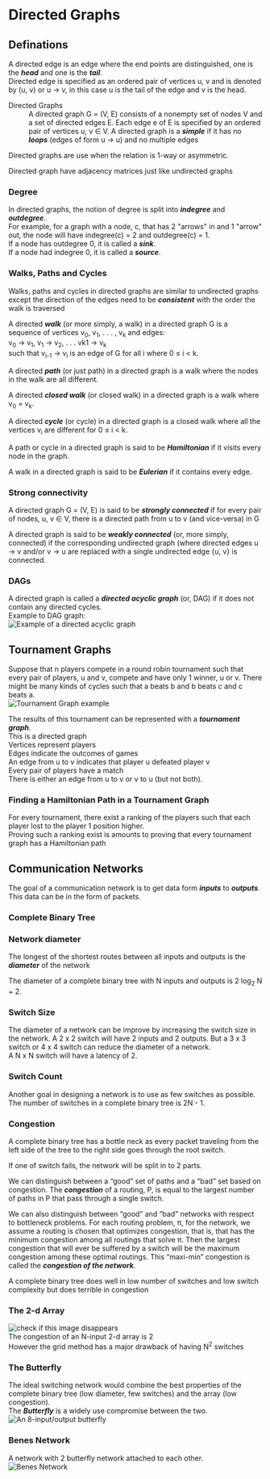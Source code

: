 <h1 id="directed-graphs">Directed Graphs</h1>
<h2 id="definations">Definations</h2>
<p>A directed edge is an edge where the end points are distinguished, one is the <em><strong>head</strong></em> and one is the <em><strong>tail</strong></em>.<br>
Directed edge is specified as an ordered pair of vertices u, v and is denoted by (u, v) or u → v, in this case u is the tail of the edge and v is the head.</p>
<dl>
<dt>Directed Graphs</dt>
<dd>A directed graph G = (V, E) consists of a nonempty set of nodes V and a set of directed edges E. Each edge e of E is specified by an ordered pair of vertices u, v ∈ V. A directed graph is a <em><strong>simple</strong></em> if it has no <em><strong>loops</strong></em> (edges of form u → u) and no multiple edges</dd>
</dl>
<p>Directed graphs are use when the relation is 1-way or asymmetric.</p>
<p>Directed graph have adjacency matrices just like undirected graphs</p>
<h3 id="degree">Degree</h3>
<p>In directed graphs, the notion of degree is split into <em><strong>indegree</strong></em> and <em><strong>outdegree</strong></em>.<br>
For example, for a graph with a node, c, that has 2 "arrows" in and 1 "arrow" out, the node will have indegree(c) = 2 and outdegree(c) = 1.<br>
If a node has outdegree 0, it is called a <em><strong>sink</strong></em>.<br>
If a node had indegree 0, it is called a <em><strong>source</strong></em>.</p>
<h3 id="walks-paths-and-cycles">Walks, Paths and Cycles</h3>
<p>Walks, paths and cycles in directed graphs are similar to undirected graphs except the direction of the edges need to be <em><strong>consistent</strong></em> with the order the walk is traversed</p>
<p>A directed <em><strong>walk</strong></em> (or more simply, a walk) in a directed graph G is a sequence of vertices v<sub>0</sub>, v<sub>1</sub>, . . . , v<sub>k</sub> and edges:<br>
v<sub>0</sub> → v<sub>1</sub>, v<sub>1</sub> → v<sub>2</sub>, . . . vk1 → v<sub>k</sub><br>
such that v<sub>i-1</sub> → v<sub>i</sub> is an edge of G for all i where 0 ≤ i &lt; k.</p>
<p>A directed <em><strong>path</strong></em> (or just path) in a directed graph is a walk where the nodes in the walk are all different.</p>
<p>A directed <em><strong>closed walk</strong></em> (or closed walk) in a directed graph is a walk where v<sub>0</sub> = v<sub>k</sub>.</p>
<p>A directed <em><strong>cycle</strong></em> (or cycle) in a directed graph is a closed walk where all the vertices v<sub>i</sub> are different for 0 ≤  i &lt; k.</p>
<p>A path or cycle in a directed graph is said to be <em><strong>Hamiltonian</strong></em> if it visits every node in the graph.</p>
<p>A walk in a directed graph is said to be <em><strong>Eulerian</strong></em> if it contains every edge.</p>
<h3 id="strong-connectivity">Strong connectivity</h3>
<p>A directed graph G = (V, E) is said to be <em><strong>strongly connected</strong></em> if for every pair of nodes, u, v ∈ V, there is  a directed path from u to v (and vice-versa) in G</p>
<p>A directed graph is said to be <em><strong>weakly connected</strong></em> (or, more simply, connected) if the corresponding undirected graph (where directed edges u → v and/or v → u are replaced with a single undirected edge {u, v} is connected.</p>
<h3 id="dags">DAGs</h3>
<p>A directed graph is called a <em><strong>directed acyclic graph</strong></em> (or, DAG) if it does not contain any directed cycles.<br>
Example to DAG graph:<br>
<img src="https://upload.wikimedia.org/wikipedia/commons/thumb/f/fe/Tred-G.svg/330px-Tred-G.svg.png" alt="Example of a directed acyclic graph"></p>
<h2 id="tournament-graphs">Tournament Graphs</h2>
<p>Suppose that n players compete in a round robin tournament such that every pair of players, u and v, compete and have only 1 winner, u or v. There might be many kinds of cycles such that a beats b and b beats c and c beats a.<br>
<img src="https://upload.wikimedia.org/wikipedia/commons/thumb/8/89/4-tournament.svg/270px-4-tournament.svg.png" alt="Tournament Graph example"></p>
<p>The results of this tournament can be represented with a <em><strong>tournament graph</strong></em>.<br>
This is a directed graph<br>
Vertices represent players<br>
Edges indicate the outcomes of games<br>
An edge from u to v indicates that player u defeated player v<br>
Every pair of players have a match<br>
There is either an edge from u to v or v to u (but not both).</p>
<h3 id="finding-a-hamiltonian-path-in-a-tournament-graph">Finding a Hamiltonian Path in a Tournament Graph</h3>
<p>For every tournament, there exist a ranking of the players such that each player lost to the player 1 position higher.<br>
Proving such a ranking exist is amounts to proving that every tournament graph has a Hamiltonian path</p>
<h2 id="communication-networks">Communication Networks</h2>
<p>The goal of a communication network is to get data form <em><strong>inputs</strong></em> to <em><strong>outputs</strong></em>. This data can be in the form of packets.</p>
<h3 id="complete-binary-tree">Complete Binary Tree</h3>
<h3 id="network-diameter">Network diameter</h3>
<p>The longest of the shortest routes between all inputs and outputs is the <em><strong>diameter</strong></em> of the network</p>
<p>The diameter of a complete binary tree with N inputs and outputs is 2 log<sub>2</sub> N + 2.</p>
<h3 id="switch-size">Switch Size</h3>
<p>The diameter of a network can be improve by increasing the switch size in the network. A 2 x 2 switch will have 2 inputs and 2 outputs. But a 3 x 3 switch or 4 x 4 switch can reduce the diameter of a network.<br>
A N x N switch will have a latency of 2.</p>
<h3 id="switch-count">Switch Count</h3>
<p>Another goal in designing a network is to use as few switches as possible.<br>
The number of switches in a complete binary tree is 2N - 1.</p>
<h3 id="congestion">Congestion</h3>
<p>A complete binary tree has a bottle neck as every packet traveling from the left side of the tree to the right side goes through the root switch.</p>
<p>If one of switch fails, the network will be split in to 2 parts.</p>
<p>We can distinguish between a “good” set of paths and a “bad” set based on congestion. The <em><strong>congestion</strong></em> of a routing, P, is equal to the largest number of paths in P that pass through a single switch.</p>
<p>We can also distinguish between “good” and “bad” networks with respect to bottleneck problems. For each routing problem, π, for the network, we assume a routing is chosen that optimizes congestion, that is, that has the minimum congestion among all routings that solve π. Then the largest congestion that will ever be suffered by a switch will be the maximum congestion among these optimal routings. This “maxi-min” congestion is called the <em><strong>congestion of the network</strong></em>.</p>
<p>A complete binary tree does well in low number of switches and low switch complexity but does terrible in congestion</p>
<h3 id="the-2-d-array">The 2-d Array</h3>
<p><img src="https://i.imgur.com/lwcWqfk.png" alt="check if this image disappears"><br>
The congestion of an N-input 2-d array is 2<br>
However the grid method has a major drawback of having N<sup>2</sup> switches</p>
<h3 id="the-butterfly">The Butterfly</h3>
<p>The ideal switching network would combine the best properties of the complete binary tree (low diameter, few switches) and the array (low congestion).<br>
The <em><strong>Butterfly</strong></em> is a widely use compromise between the two.<br>
<img src="https://i.imgur.com/eLYcY5r.png" alt="An 8-input/output butterfly"></p>
<h3 id="benes-network">Benes Network</h3>
<p>A network with 2 butterfly network attached to each other.<br>
<img src="https://i.imgur.com/AyLe8ic.png" alt="Benes Network"></p>


